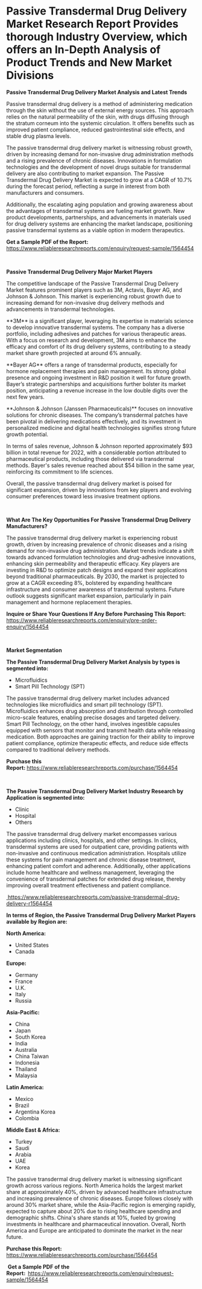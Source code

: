 <p><h1>Passive Transdermal Drug Delivery Market Research Report Provides thorough Industry Overview, which offers an In-Depth Analysis of Product Trends and New Market Divisions</h1></p><p><strong>Passive Transdermal Drug Delivery Market Analysis and Latest Trends</strong></p>
<p><p>Passive transdermal drug delivery is a method of administering medication through the skin without the use of external energy sources. This approach relies on the natural permeability of the skin, with drugs diffusing through the stratum corneum into the systemic circulation. It offers benefits such as improved patient compliance, reduced gastrointestinal side effects, and stable drug plasma levels. </p><p>The passive transdermal drug delivery market is witnessing robust growth, driven by increasing demand for non-invasive drug administration methods and a rising prevalence of chronic diseases. Innovations in formulation technologies and the development of novel drugs suitable for transdermal delivery are also contributing to market expansion. The Passive Transdermal Drug Delivery Market is expected to grow at a CAGR of 10.7% during the forecast period, reflecting a surge in interest from both manufacturers and consumers. </p><p>Additionally, the escalating aging population and growing awareness about the advantages of transdermal systems are fueling market growth. New product developments, partnerships, and advancements in materials used for drug delivery systems are enhancing the market landscape, positioning passive transdermal systems as a viable option in modern therapeutics.</p></p>
<p><strong>Get a Sample PDF of the Report:&nbsp;</strong> <a href="https://www.reliableresearchreports.com/enquiry/request-sample/1564454?utm_campaign=2278&utm_medium=2&utm_source=Github&utm_content=ia&utm_term=14042025&utm_id=passive-transdermal-drug-delivery">https://www.reliableresearchreports.com/enquiry/request-sample/1564454</a></p>
<p>&nbsp;</p>
<p><strong>Passive Transdermal Drug Delivery Major Market Players</strong></p>
<p><p>The competitive landscape of the Passive Transdermal Drug Delivery Market features prominent players such as 3M, Actavis, Bayer AG, and Johnson & Johnson. This market is experiencing robust growth due to increasing demand for non-invasive drug delivery methods and advancements in transdermal technologies.</p><p>**3M** is a significant player, leveraging its expertise in materials science to develop innovative transdermal systems. The company has a diverse portfolio, including adhesives and patches for various therapeutic areas. With a focus on research and development, 3M aims to enhance the efficacy and comfort of its drug delivery systems, contributing to a steady market share growth projected at around 6% annually.</p><p>**Bayer AG** offers a range of transdermal products, especially for hormone replacement therapies and pain management. Its strong global presence and ongoing investment in R&D position it well for future growth. Bayer’s strategic partnerships and acquisitions further bolster its market position, anticipating a revenue increase in the low double digits over the next few years.</p><p>**Johnson & Johnson (Janssen Pharmaceuticals)** focuses on innovative solutions for chronic diseases. The company’s transdermal patches have been pivotal in delivering medications effectively, and its investment in personalized medicine and digital health technologies signifies strong future growth potential.</p><p>In terms of sales revenue, Johnson & Johnson reported approximately $93 billion in total revenue for 2022, with a considerable portion attributed to pharmaceutical products, including those delivered via transdermal methods. Bayer's sales revenue reached about $54 billion in the same year, reinforcing its commitment to life sciences.</p><p>Overall, the passive transdermal drug delivery market is poised for significant expansion, driven by innovations from key players and evolving consumer preferences toward less invasive treatment options.</p></p>
<p>&nbsp;</p>
<p><strong>What Are The Key Opportunities For Passive Transdermal Drug Delivery Manufacturers?</strong></p>
<p><p>The passive transdermal drug delivery market is experiencing robust growth, driven by increasing prevalence of chronic diseases and a rising demand for non-invasive drug administration. Market trends indicate a shift towards advanced formulation technologies and drug-adhesive innovations, enhancing skin permeability and therapeutic efficacy. Key players are investing in R&D to optimize patch designs and expand their applications beyond traditional pharmaceuticals. By 2030, the market is projected to grow at a CAGR exceeding 8%, bolstered by expanding healthcare infrastructure and consumer awareness of transdermal systems. Future outlook suggests significant market expansion, particularly in pain management and hormone replacement therapies.</p></p>
<p><strong>Inquire or Share Your Questions If Any Before Purchasing This Report:</strong> <a href="https://www.reliableresearchreports.com/enquiry/pre-order-enquiry/1564454?utm_campaign=2278&utm_medium=2&utm_source=Github&utm_content=ia&utm_term=14042025&utm_id=passive-transdermal-drug-delivery">https://www.reliableresearchreports.com/enquiry/pre-order-enquiry/1564454</a></p>
<p>&nbsp;</p>
<p><strong>Market Segmentation</strong></p>
<p><strong>The Passive Transdermal Drug Delivery Market Analysis by types is segmented into:</strong></p>
<p><ul><li>Microfluidics</li><li>Smart Pill Technology (SPT)</li></ul></p>
<p><p>The passive transdermal drug delivery market includes advanced technologies like microfluidics and smart pill technology (SPT). Microfluidics enhances drug absorption and distribution through controlled micro-scale features, enabling precise dosages and targeted delivery. Smart Pill Technology, on the other hand, involves ingestible capsules equipped with sensors that monitor and transmit health data while releasing medication. Both approaches are gaining traction for their ability to improve patient compliance, optimize therapeutic effects, and reduce side effects compared to traditional delivery methods.</p></p>
<p><strong>Purchase this Report:&nbsp;</strong><a href="https://www.reliableresearchreports.com/purchase/1564454?utm_campaign=2278&utm_medium=2&utm_source=Github&utm_content=ia&utm_term=14042025&utm_id=passive-transdermal-drug-delivery">https://www.reliableresearchreports.com/purchase/1564454</a></p>
<p>&nbsp;</p>
<p><strong>The Passive Transdermal Drug Delivery Market Industry Research by Application is segmented into:</strong></p>
<p><ul><li>Clinic</li><li>Hospital</li><li>Others</li></ul></p>
<p><p>The passive transdermal drug delivery market encompasses various applications including clinics, hospitals, and other settings. In clinics, transdermal systems are used for outpatient care, providing patients with non-invasive and continuous medication administration. Hospitals utilize these systems for pain management and chronic disease treatment, enhancing patient comfort and adherence. Additionally, other applications include home healthcare and wellness management, leveraging the convenience of transdermal patches for extended drug release, thereby improving overall treatment effectiveness and patient compliance.</p></p>
<p><a href="https://www.reliableresearchreports.com/passive-transdermal-drug-delivery-r1564454?utm_campaign=2278&utm_medium=2&utm_source=Github&utm_content=ia&utm_term=14042025&utm_id=passive-transdermal-drug-delivery">&nbsp;https://www.reliableresearchreports.com/passive-transdermal-drug-delivery-r1564454</a></p>
<p><strong>In terms of Region, the Passive Transdermal Drug Delivery Market Players available by Region are:</strong></p>
<p>
    <p> <strong> North America: </strong>
        <ul>
            <li>United States</li>
            <li>Canada</li>
        </ul>
        </p> 
    <p> <strong> Europe: </strong>
        <ul>
            <li>Germany</li>
            <li>France</li>
            <li>U.K.</li>
            <li>Italy</li>
            <li>Russia</li>
        </ul>
        </p> 
    <p> <strong> Asia-Pacific: </strong>
        <ul>
            <li>China</li>
            <li>Japan</li>
            <li>South Korea</li>
            <li>India</li>
            <li>Australia</li>
            <li>China Taiwan</li>
            <li>Indonesia</li>
            <li>Thailand</li>
            <li>Malaysia</li>
        </ul>
        </p> 
    <p> <strong> Latin America: </strong>
        <ul>
            <li>Mexico</li>
            <li>Brazil</li>
            <li>Argentina Korea</li>
            <li>Colombia</li>
        </ul>
        </p> 
    <p> <strong> Middle East & Africa: </strong>
        <ul>
            <li>Turkey</li>
            <li>Saudi</li>
            <li>Arabia</li>
            <li>UAE</li>
            <li>Korea</li>
        </ul>
    </p>
    </p>
<p><p>The passive transdermal drug delivery market is witnessing significant growth across various regions. North America holds the largest market share at approximately 40%, driven by advanced healthcare infrastructure and increasing prevalence of chronic diseases. Europe follows closely with around 30% market share, while the Asia-Pacific region is emerging rapidly, expected to capture about 20% due to rising healthcare spending and demographic shifts. China's share stands at 10%, fueled by growing investments in healthcare and pharmaceutical innovation. Overall, North America and Europe are anticipated to dominate the market in the near future.</p></p>
<p><strong>Purchase this Report: </strong><a href="https://www.reliableresearchreports.com/purchase/1564454?utm_campaign=2278&utm_medium=2&utm_source=Github&utm_content=ia&utm_term=14042025&utm_id=passive-transdermal-drug-delivery">https://www.reliableresearchreports.com/purchase/1564454</a></p>
<p>&nbsp;<strong>Get a Sample PDF of the Report:&nbsp;&nbsp;</strong><a href="https://www.reliableresearchreports.com/enquiry/request-sample/1564454?utm_campaign=2278&utm_medium=2&utm_source=Github&utm_content=ia&utm_term=14042025&utm_id=passive-transdermal-drug-delivery">https://www.reliableresearchreports.com/enquiry/request-sample/1564454</a></p>
<p><strong></strong></p>
<p><p></p><p></p><p></p></p>